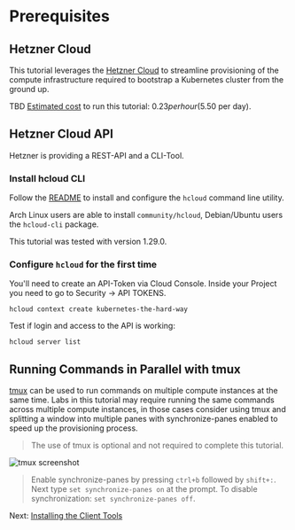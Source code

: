 # Prerequisites

## Hetzner Cloud

This tutorial leverages the [Hetzner Cloud](https://cloud.hetzner.de) to streamline provisioning of the compute infrastructure required to bootstrap a Kubernetes cluster from the ground up.

TBD [Estimated cost](https://cloud.google.com/products/calculator#id=873932bc-0840-4176-b0fa-a8cfd4ca61ae) to run this tutorial: $0.23 per hour ($5.50 per day).

## Hetzner Cloud API

Hetzner is providing a REST-API and a CLI-Tool.

### Install hcloud CLI

Follow the [README](https://github.com/hetznercloud/cli/blob/main/README.md) to install and configure the `hcloud` command line utility.

Arch Linux users are able to install `community/hcloud`, Debian/Ubuntu users the `hcloud-cli` package.

This tutorial was tested with version 1.29.0.

### Configure `hcloud` for the first time

You'll need to create an API-Token via Cloud Console. Inside your Project you need to go to Security -> API TOKENS.

```
hcloud context create kubernetes-the-hard-way
```

Test if login and access to the API is working:

```
hcloud server list
```

## Running Commands in Parallel with tmux

[tmux](https://github.com/tmux/tmux/wiki) can be used to run commands on multiple compute instances at the same time. Labs in this tutorial may require running the same commands across multiple compute instances, in those cases consider using tmux and splitting a window into multiple panes with synchronize-panes enabled to speed up the provisioning process.

> The use of tmux is optional and not required to complete this tutorial.

![tmux screenshot](images/tmux-screenshot.png)

> Enable synchronize-panes by pressing `ctrl+b` followed by `shift+:`. Next type `set synchronize-panes on` at the prompt. To disable synchronization: `set synchronize-panes off`.

Next: [Installing the Client Tools](02-client-tools.md)
